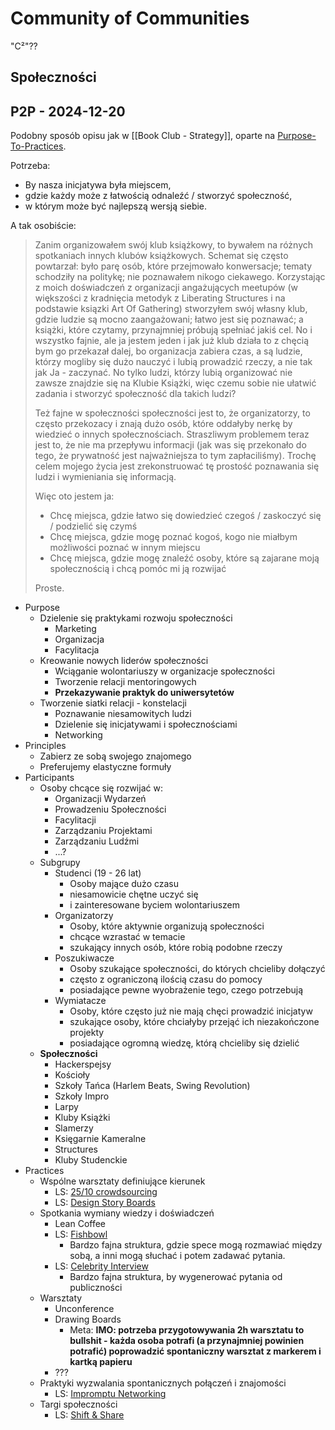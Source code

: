 # Community of Communities

"C²"??

## Społeczności



## P2P - 2024-12-20

Podobny sposób opisu jak w [[Book Club - Strategy]], oparte na [Purpose-To-Practices](https://www.liberatingstructures.com/33-purpose-to-practice-p2p/).

Potrzeba: 
- By nasza inicjatywa była miejscem, 
- gdzie każdy może z łatwością odnaleźć / stworzyć społeczność,
- w którym może być najlepszą wersją siebie.

A tak osobiście:
> Zanim organizowałem swój klub książkowy, to bywałem na różnych spotkaniach innych klubów książkowych.
> Schemat się często powtarzał: było parę osób, które przejmowało konwersacje; tematy schodziły na politykę; nie poznawałem nikogo ciekawego.
> Korzystając z moich doświadczeń z organizacji angażujących meetupów (w większości z kradnięcia metodyk z Liberating Structures i na podstawie ksiązki Art Of Gathering)
> stworzyłem swój własny klub, gdzie ludzie są mocno zaangażowani; łatwo jest się poznawać; a książki, które czytamy, przynajmniej próbują spełniać jakiś cel.
> No i wszystko fajnie, ale ja jestem jeden i jak już klub działa to z chęcią bym go przekazał dalej, bo organizacja zabiera czas,
> a są ludzie, którzy mogliby się dużo nauczyć i lubią prowadzić rzeczy, a nie tak jak Ja - zaczynać.
> No tylko ludzi, którzy lubią organizować nie zawsze znajdzie się na Klubie Książki, więc czemu sobie nie ułatwić zadania i stworzyć społeczność dla takich ludzi?
> 
> Też fajne w społeczności społeczności jest to, że organizatorzy, to często przekozacy i znają dużo osób, które oddałyby nerkę by wiedzieć o innych społecznościach.
> Straszliwym problemem teraz jest to, że nie ma przepływu informacji (jak was się przekonało do tego, że prywatność jest najważniejsza to tym zapłaciliśmy).
> Trochę celem mojego życia jest zrekonstruować tę prostość poznawania się ludzi i wymieniania się informacją.
>
> Więc oto jestem ja:
> - Chcę miejsca, gdzie łatwo się dowiedzieć czegoś / zaskoczyć się / podzielić się czymś
> - Chcę miejsca, gdzie mogę poznać kogoś, kogo nie miałbym możliwości poznać w innym miejscu
> - Chcę miejsca, gdzie mogę znaleźć osoby, które są zajarane moją społecznością i chcą pomóc mi ją rozwijać
>
> Proste.

- Purpose 
    - Dzielenie się praktykami rozwoju społeczności
        - Marketing
        - Organizacja
        - Facylitacja
    - Kreowanie nowych liderów społeczności
        - Wciąganie wolontariuszy w organizacje społeczności
        - Tworzenie relacji mentoringowych
        - **Przekazywanie praktyk do uniwersytetów**
    - Tworzenie siatki relacji - konstelacji
        - Poznawanie niesamowitych ludzi
        - Dzielenie się inicjatywami i społecznościami
        - Networking
- Principles
    - Zabierz ze sobą swojego znajomego
    - Preferujemy elastyczne formuły
- Participants
    - Osoby chcące się rozwijać w:
        - Organizacji Wydarzeń
        - Prowadzeniu Społeczności
        - Facylitacji
        - Zarządzaniu Projektami
        - Zarządzaniu Ludźmi
        - ...?
    - Subgrupy
        - Studenci (19 - 26 lat)
            - Osoby mające dużo czasu
            - niesamowicie chętne uczyć się
            - i zainteresowane byciem wolontariuszem 
        - Organizatorzy
            - Osoby, które aktywnie organizują społeczności
            - chcące wzrastać w temacie
            - szukający innych osób, które robią podobne rzeczy
        - Poszukiwacze
            - Osoby szukające społeczności, do których chcieliby dołączyć
            - często z ograniczoną ilością czasu do pomocy
            - posiadające pewne wyobrażenie tego, czego potrzebują
        - Wymiatacze
            - Osoby, które często już nie mają chęci prowadzić inicjatyw
            - szukające osoby, które chciałyby przejąć ich niezakończone projekty
            - posiadające ogromną wiedzę, którą chcieliby się dzielić
    - **Społeczności**
        - Hackerspejsy
        - Kościoły
        - Szkoły Tańca (Harlem Beats, Swing Revolution)
        - Szkoły Impro
        - Larpy
        - Kluby Książki
        - Slamerzy
        - Księgarnie Kameralne
        - Structures
        - Kluby Studenckie
- Practices
    - Wspólne warsztaty definiujące kierunek
        - LS: [25/10 crowdsourcing](https://www.liberatingstructures.com/12-2510-crowd-sourcing/)
        - LS: [Design Story Boards](https://www.liberatingstructures.com/21-design-storyboards/)
    - Spotkania wymiany wiedzy i doświadczeń
        - Lean Coffee
        - LS: [Fishbowl](https://www.liberatingstructures.com/18-users-experience-fishbowl/)
            - Bardzo fajna struktura, gdzie spece mogą rozmawiać między sobą, a inni mogą słuchać i potem zadawać pytania.
        - LS: [Celebrity Interview](https://www.liberatingstructures.com/22-celebrity-interview/)
            - Bardzo fajna struktura, by wygenerować pytania od publiczności
    - Warsztaty
        - Unconference
        - Drawing Boards
            - Meta: **IMO: potrzeba przygotowywania 2h warsztatu to bullshit - każda osoba potrafi (a przynajmniej powinien potrafić) poprowadzić spontaniczny warsztat z markerem i kartką papieru**
        - ???
    - Praktyki wyzwalania spontanicznych połączeń i znajomości
        - LS: [Impromptu Networking](https://www.liberatingstructures.com/2-impromptu-networking/)
    - Targi społeczności
        - LS: [Shift & Share](https://www.liberatingstructures.com/11-shift-share/)
